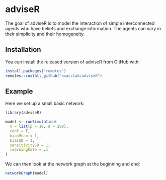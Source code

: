 # adviseR

<!-- badges: start -->
<!-- badges: end -->

The goal of adviseR is to model the interaction of simple interconnected agents who have beliefs and exchange information.
The agents can vary in their simplicity and their homogeneity.

## Installation

You can install the released version of adviseR from GitHub with:

``` r
install.packages('remotes')
remotes::install_github("oxacclab/adviseR")
```

## Example

Here we set up a small basic network:

``` r
library(adviseR)

model <- runSimulation(
  n = list(p = 10, d = 200),
  conf = T,
  biasMean = 1,
  biasSD = 1,
  sensitivitySD = 1,
  learningRate = .1
)

```

We can then look at the network graph at the beginning and end:

``` r
networkGraph(model)
```


